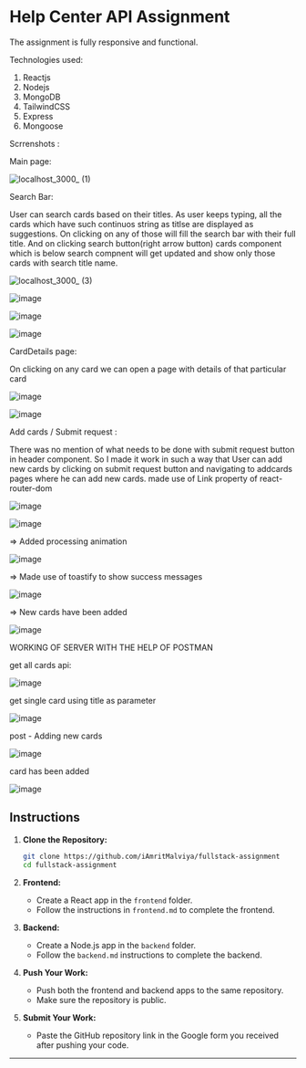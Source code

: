 # Help Center API Assignment

The assignment is fully responsive and functional. 

Technologies used:
1. Reactjs
2. Nodejs
3. MongoDB
4. TailwindCSS
5. Express
6. Mongoose


Scrrenshots :


Main page:


![localhost_3000_ (1)](https://github.com/user-attachments/assets/d690d546-3283-462f-89a1-4f943cb584f0)




Search Bar:

User can search cards based on their titles. As user keeps typing, all the cards which have such continuos string as titlse are displayed as suggestions. On clicking on any of those will fill the search bar with their full title. And on clicking search button(right arrow button) cards component which is below search compnent will get updated and show only those cards with search title name.



![localhost_3000_ (3)](https://github.com/user-attachments/assets/d892cd13-cea5-4073-b18d-de4d17106723)



![image](https://github.com/user-attachments/assets/65e8e3d9-efb9-474f-9ec8-8f58fd222f7d)



![image](https://github.com/user-attachments/assets/3e07c0d3-fdd1-4e43-b5f1-e120115d0521)



![image](https://github.com/user-attachments/assets/92ea6b4e-e156-4b43-8432-fe12072e6bec)





CardDetails page:


On clicking on any card we can open a page with details of that particular card


![image](https://github.com/user-attachments/assets/0fbc50bf-1cec-4e36-9647-1a0adf526afc)



![image](https://github.com/user-attachments/assets/05aeaffd-1cd1-4cc2-b8d1-a6f00aee7c10)





Add cards /  Submit request :

There was no mention of what needs to be done with submit request button in header component. So I made it work in such a way that User can add new cards by clicking on submit request button and navigating to addcards pages where he can add new cards. made use of Link property of react-router-dom



![image](https://github.com/user-attachments/assets/223a9080-94fb-4da1-a3d1-07a29d4aa6ff)



![image](https://github.com/user-attachments/assets/fac7ad5d-3fb7-4139-8e8a-4853dc90ba96)




=> Added processing animation


![image](https://github.com/user-attachments/assets/2dabdfc5-34ed-4a94-bc1e-1258b0c4c891)




=> Made use of toastify to show success messages


![image](https://github.com/user-attachments/assets/efa0d85b-415e-4b2b-988d-113b0b19b15d)




=> New cards have been added


![image](https://github.com/user-attachments/assets/70690f3f-7831-4bd5-8dd1-2cc0b4108d98)



WORKING OF SERVER WITH THE HELP OF POSTMAN 


get all cards api:


![image](https://github.com/user-attachments/assets/fc1ba703-d270-4865-b29f-dcfcb25640db)



get single card using title as parameter


![image](https://github.com/user-attachments/assets/4cee91e4-af54-4303-b1c2-a71d0c23cd4e)




post - Adding new cards


![image](https://github.com/user-attachments/assets/fcf8406e-2570-485a-bc6f-f0b427cde379)



card has been added

![image](https://github.com/user-attachments/assets/5f275896-690e-4ac1-98f4-79ed5f5c7b2f)









## Instructions

1. **Clone the Repository:**
   ```bash
   git clone https://github.com/iAmritMalviya/fullstack-assignment
   cd fullstack-assignment
   ```

2. **Frontend:**
   - Create a React app in the `frontend` folder.
   - Follow the instructions in `frontend.md` to complete the frontend.

3. **Backend:**
   - Create a Node.js app in the `backend` folder.
   - Follow the `backend.md` instructions to complete the backend.

4. **Push Your Work:**
   - Push both the frontend and backend apps to the same repository.
   - Make sure the repository is public.

5. **Submit Your Work:**
   - Paste the GitHub repository link in the Google form you received after pushing your code.

---


